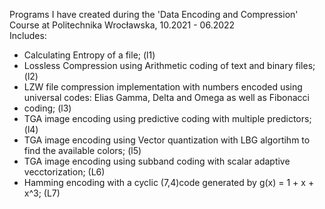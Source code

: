 Programs I have created during the 'Data Encoding and Compression' Course at Politechnika Wrocławska, 10.2021 - 06.2022  
Includes:
<ul>
<li>Calculating Entropy of a file; (l1)</li>
<li>Lossless Compression using Arithmetic coding of text and binary files; (l2)</li>
<li>LZW file compression implementation with numbers encoded using universal codes: Elias Gamma, Delta and Omega as well as Fibonacci <li>coding; (l3)</li>
<li>TGA image encoding using predictive coding with multiple predictors; (l4)</li>
<li>TGA image encoding using Vector quantization with LBG algortihm to find the available colors; (l5)</li>
<li>TGA image encoding using subband coding with scalar adaptive vecctorization; (L6)</li>
<li>Hamming encoding with a cyclic (7,4)code generated by g(x) = 1 + x + x^3; (L7)</li>
</ul>